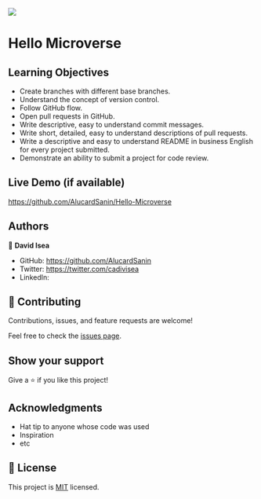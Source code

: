 ![](https://img.shields.io/badge/Microverse-blueviolet)

# Hello Microverse

## Learning Objectives

- Create branches with different base branches.
- Understand the concept of version control.
- Follow GitHub flow.
- Open pull requests in GitHub.
- Write descriptive, easy to understand commit messages.
- Write short, detailed, easy to understand descriptions of pull requests.
- Write a descriptive and easy to understand README in business English for every project submitted.
- Demonstrate an ability to submit a project for code review.


## Live Demo (if available)

https://github.com/AlucardSanin/Hello-Microverse

## Authors

👤 **David Isea**

- GitHub: https://github.com/AlucardSanin
- Twitter: https://twitter.com/cadivisea
- LinkedIn: 

## 🤝 Contributing

Contributions, issues, and feature requests are welcome!

Feel free to check the [issues page](../../issues/).

## Show your support

Give a ⭐️ if you like this project!

## Acknowledgments

- Hat tip to anyone whose code was used
- Inspiration
- etc

## 📝 License

This project is [MIT](./MIT.md) licensed.
